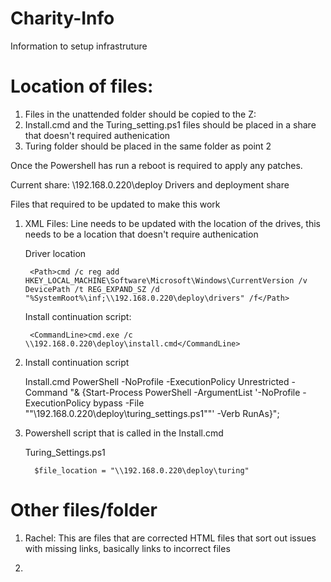 # Charity-Info
Information to setup infrastruture

# Location of files:

1. Files in the unattended folder should be copied to the Z:
2. Install.cmd and the Turing_setting.ps1 files should be placed in a share that doesn't required authenication
3. Turing folder should be placed in the same folder as point 2

Once the Powershell has run a reboot is required to apply any patches.

Current share: \\192.168.0.220\deploy  Drivers and deployment share

Files that required to be updated to make this work

1. XML Files: 
    Line needs to be updated with the location of the drives, this needs to be a location that doesn't require authenication
    
    Driver location
    
        <Path>cmd /c reg add HKEY_LOCAL_MACHINE\Software\Microsoft\Windows\CurrentVersion /v DevicePath /t REG_EXPAND_SZ /d "%SystemRoot%\inf;\\192.168.0.220\deploy\drivers" /f</Path>
    
    Install continuation script: 
    
        <CommandLine>cmd.exe /c \\192.168.0.220\deploy\install.cmd</CommandLine>
        
2. Install continuation script
    
    Install.cmd
        PowerShell -NoProfile -ExecutionPolicy Unrestricted -Command "& {Start-Process PowerShell -ArgumentList '-NoProfile -ExecutionPolicy bypass -File ""\\192.168.0.220\deploy\turing_settings.ps1""' -Verb RunAs}";


3.  Powershell script that is called in the Install.cmd

    Turing_Settings.ps1
          
          $file_location = "\\192.168.0.220\deploy\turing"
          
 # Other files/folder
 
 1. Rachel: This are files that are corrected HTML files that sort out issues with missing links, basically links to incorrect files
         
 2. 
          
 
